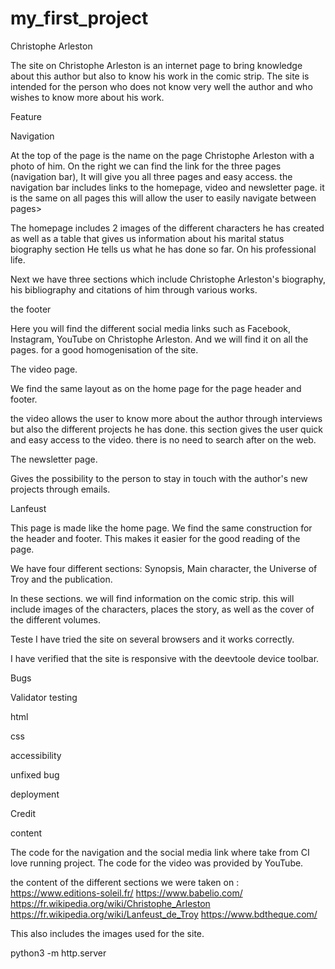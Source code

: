 # my_first_project

 Christophe Arleston

The site on Christophe Arleston is an internet page to bring knowledge about this author but also to know his work in the comic strip.
The site is intended for the person who does not know very well the author and who wishes to know more about his work.


Feature

Navigation

At the top of the page is the name on the page Christophe Arleston with a photo of him. On the right we can find the link for the three pages (navigation bar),
It will give you all three pages and easy access. the navigation bar includes links to the homepage, video and newsletter page. it is the same on all pages this will allow the user to easily navigate between pages>


The homepage includes 2 images of the different characters he has created as well as a table that gives us information about his marital status
biography section
He tells us what he has done so far. On his professional life.

Next we have three sections which include Christophe Arleston's biography, his bibliography and citations of him through various works.

the footer

Here you will find the different social media links such as Facebook, Instagram, YouTube on Christophe Arleston.
And we will find it on all the pages. for a good homogenisation of the site.

 The video page.

We find the same layout as on the home page for the page header and footer.

the video allows the user to know more about the author through interviews but also the different projects he has done.
this section gives the user quick and easy access to the video. there is no need to search after on the web.

The newsletter page.


Gives the possibility to the person to stay in touch with the author's new projects through emails.

Lanfeust 

This page is made like the home page. We find the same construction for the header and footer. This makes it easier for the good reading of the page.
 
We have four different sections:  Synopsis, Main character, the Universe of Troy and the publication.

In these sections. we will find information on the comic strip.
 this will include images of the characters, places the story, as well as the cover of the different volumes.


Teste 
I have tried the site on several browsers  and it works correctly.

I have verified that the site is responsive with the deevtoole device toolbar.

Bugs

Validator testing
 
 html
 
 css
 
 accessibility


unfixed bug

deployment 

Credit

 content 
  
  The code for the navigation and the social media link where take from CI love running project.
  The code for the video was provided by YouTube.
  
the content of the different sections we were taken on :
    https://www.editions-soleil.fr/
    https://www.babelio.com/
    https://fr.wikipedia.org/wiki/Christophe_Arleston 
    https://fr.wikipedia.org/wiki/Lanfeust_de_Troy
    https://www.bdtheque.com/

This also includes the images used for the site.

 python3 -m http.server
